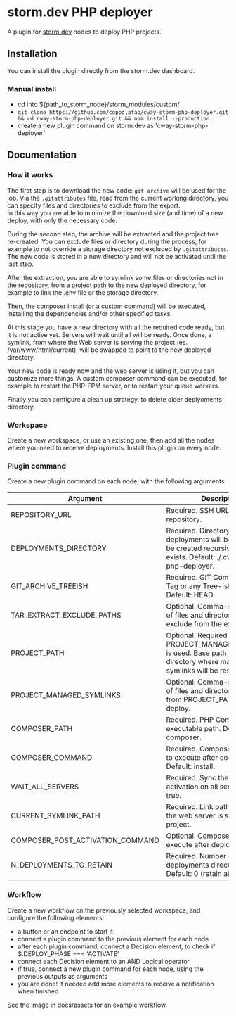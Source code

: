# storm.dev PHP deployer

A plugin for [storm.dev](https://storm.dev) nodes to deploy PHP projects.

## Installation
You can install the plugin directly from the storm.dev dashboard.

### Manual install
* cd into ${path_to_storm_node}/storm_modules/custom/
* ```git clone https://github.com/coppolafab/cway-storm-php-deployer.git && cd cway-storm-php-deployer.git && npm install --production```
* create a new plugin command on storm.dev as 'cway-storm-php-deployer'

## Documentation

### How it works

The first step is to download the new code: ```git archive``` will be used for the job. Via the ```.gitattributes``` file, read from the current working directory, you can specify files and directories to exclude from the export.<br>In this way you are able to minimize the download size (and time) of a new deploy, with only the necessary code.

During the second step, the archive will be extracted and the project tree re-created. You can exclude files or directory during the process, for example to not override a storage directory not excluded by ```.gitattributes```. The new code is stored in a new directory and will not be activated until the last step.

After the extraction, you are able to symlink some files or directories not in the repository, from a project path to the new deployed directory, for example to link the .env file or the storage directory. 

Then, the composer install (or a custom command) will be executed, installing the dependencies and/or other specified tasks.

At this stage you have a new directory with all the required code ready, but it is not active yet. Servers will wait until all will be ready. Once done, a symlink, from where the Web server is serving the project (es. /var/www/html/current), will be swapped to point to the new deployed directory.

Your new code is ready now and the web server is using it, but you can customize more things. A custom composer command can be executed, for example to restart the PHP-FPM server, or to restart your queue workers.

Finally you can configure a clean up strategy, to delete older deplyoments directory.

### Workspace

Create a new workspace, or use an existing one, then add all the nodes where you need to receive deployments.
Install this plugin on every node.

### Plugin command

Create a new plugin command on each node, with the following arguments:

Argument | Description
--- | ---
REPOSITORY_URL | Required. SSH URL of the repository.
DEPLOYMENTS_DIRECTORY | Required. Directory where all deployments will be stored. It will be created recursively if not exists. Default: ./.cway-storm-php-deployer.
GIT_ARCHIVE_TREEISH | Required. GIT Commit, Branch, Tag or any Tree-ish to export. Default: HEAD.
TAR_EXTRACT_EXCLUDE_PATHS | Optional. Comma-separated list of files and directories to exclude from the extraction.
PROJECT_PATH | Optional. Required when PROJECT_MANAGED_SYMLINKS is used. Base path of the directory where managed symlinks will be resolved.
PROJECT_MANAGED_SYMLINKS | Optional. Comma-separated list of files and directories to symlink from PROJECT_PATH to the new deploy.
COMPOSER_PATH | Required. PHP Composer executable path. Default: composer.
COMPOSER_COMMAND | Required. Composer command to execute after code download. Default: install.
WAIT_ALL_SERVERS | Required. Sync the deploy activation on all servers. Default: true.
CURRENT_SYMLINK_PATH | Required. Link path from where the web server is serving the project.
COMPOSER_POST_ACTIVATION_COMMAND | Optional. Composer command to execute after deploy activation.
N_DEPLOYMENTS_TO_RETAIN | Required. Number of deployments directory to retain. Default: 0 (retain all)

### Workflow

Create a new workflow on the previously selected workspace, and configure the following elements:
* a button or an endpoint to start it
* connect a plugin command to the previous element for each node
* after each plugin command, connect a Decision element, to check if $.DEPLOY_PHASE === 'ACTIVATE'
* connect each Decision element to an AND Logical operator
* if true, connect a new plugin command for each node, using the previous outputs as arguments
* you are done! if needed add more elements to receive a notification when finished

See the image in docs/assets for an example workflow.